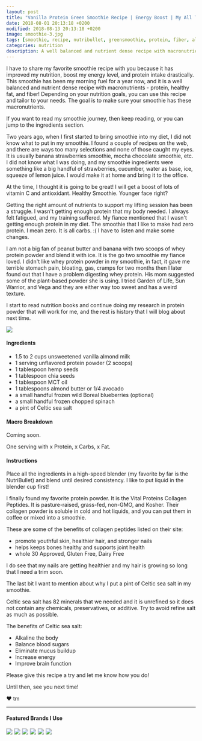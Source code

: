 ```yaml
---
layout: post
title: "Vanilla Protein Green Smoothie Recipe | Energy Boost | My All Time Favorite"
date: 2018-08-01 20:13:18 +0200
modified: 2018-08-13 20:13:18 +0200
image: smoothie-3.jpg
tags: [smoothie, recipe, nutribullet, greensmoothie, protein, fiber, almond milk, protein powder, MCT oil, celtic, vital protein, collagen peptides]
categories: nutrition
description: A well balanced and nutrient dense recipe with macronutrients - protein, healthy fat, fiber, and green! Depending on your nutrition goals, you can use this recipe and tailor to your needs. The goal is to make sure your smoothie has these macronutrients.
---
```

I have to share my favorite smoothie recipe with you because it has improved my nutrition, boost my energy level, and protein intake drastically. This smoothie has been my morning fuel for a year now, and it is a well balanced and nutrient dense recipe with macronutrients - protein, healthy fat, and fiber! Depending on your nutrition goals, you can use this recipe and tailor to your needs. The goal is to make sure your smoothie has these macronutrients.

If you want to read my smoothie journey, then keep reading, or you can jump to the ingredients section.

Two years ago, when I first started to bring smoothie into my diet, I did not know what to put in my smoothie. I found a couple of recipes on the web, and there are ways too many selections and none of those caught my eyes. It is usually banana strawberries smoothie, mocha chocolate smoothie, etc. I did not know what I was doing, and my smoothie ingredients were something like a big handful of strawberries, cucumber, water as base, ice, squeeze of lemon juice. I would make it at home and bring it to the office. 

At the time, I thought it is going to be great! I will get a boost of lots of vitamin C and antioxidant. Healthy Smoothie. Younger face right? 

Getting the right amount of nutrients to support my lifting session has been a struggle. I wasn't getting enough protein that my body needed. I always felt fatigued, and my training suffered. My fiance mentioned that I wasn't getting enough protein in my diet. The smoothie that I like to make had zero protein. I mean zero. It is all carbs. :( I have to listen and make some changes. 

I am not a big fan of peanut butter and banana with two scoops of whey protein powder and blend it with ice. It is the go two smoothie my fiance loved. I didn't like whey protein powder in my smoothie, in fact, it gave me terrible stomach pain, bloating, gas, cramps for two months then I later found out that I have a problem digesting whey protein. His mom suggested some of the plant-based powder she is using. I tried Garden of Life, Sun Warrior, and Vega and they are either way too sweet and has a weird texture.

I start to read nutrition books and continue doing my research in protein powder that will work for me, and the rest is history that I will blog about next time.

![]({{site.baseurl}}/images/smoothies-healthy-recipe-ingredients.jpg)

#### Ingredients

* 1.5 to 2 cups unsweetened vanilla almond milk
* 1 serving unflavored protein powder (2 scoops)
* 1 tablespoon hemp seeds
* 1 tablespoon chia seeds
* 1 tablespoon MCT oil
* 1 tablespoons almond butter or 1/4 avocado
* a small handful frozen wild Boreal blueberries (optional)
* a small handful frozen chopped spinach
* a pint of Celtic sea salt

#### Macro Breakdown

Coming soon.

One serving with x Protein, x Carbs, x Fat.

#### Instructions

Place all the ingredients in a high-speed blender (my favorite by far is the NutriBullet) and blend until desired consistency. I like to put liquid in the blender cup first!

I finally found my favorite protein powder. It is the Vital Proteins Collagen Peptides. It is pasture-raised, grass-fed, non-GMO, and Kosher. Their collagen powder is soluble in cold and hot liquids, and you can put them in coffee or mixed into a smoothie.

These are some of the benefits of collagen peptides listed on their site:

* promote youthful skin, healthier hair, and stronger nails
* helps keeps bones healthy and supports joint health
* whole 30 Approved, Gluten Free, Dairy Free

I do see that my nails are getting healthier and my hair is growing so long that I need a trim soon.

The last bit I want to mention about why I put a pint of Celtic sea salt in my smoothie.

Celtic sea salt has 82 minerals that we needed and it is unrefined so it does not contain any chemicals, preservatives, or additive. Try to avoid refine salt as much as possible.

The benefits of Celtic sea salt:
* Alkaline the body
* Balance blood sugars
* Eliminate mucus buildup
* Increase energy
* Improve brain function

Please give this recipe a try and let me know how you do! 

Until then, see you next time!


❤ tm

***

#### Featured Brands I Use

<a target="_blank"  href="https://www.amazon.com/gp/product/B007TIE0GQ/ref=as_li_tl?ie=UTF8&camp=1789&creative=9325&creativeASIN=B007TIE0GQ&linkCode=as2&tag=pickupstrengt-20&linkId=d58c536248555805feb2414d1bd17a7c"><img border="0" src="//ws-na.amazon-adsystem.com/widgets/q?_encoding=UTF8&MarketPlace=US&ASIN=B007TIE0GQ&ServiceVersion=20070822&ID=AsinImage&WS=1&Format=_SL110_&tag=pickupstrengt-20" ></a><img src="//ir-na.amazon-adsystem.com/e/ir?t=pickupstrengt-20&l=am2&o=1&a=B007TIE0GQ" width="1" height="1" border="0" alt="" style="border:none !important; margin:0px !important;" />
<a target="_blank"  href="https://www.amazon.com/gp/product/B00K6JUG4K/ref=as_li_tl?ie=UTF8&camp=1789&creative=9325&creativeASIN=B00K6JUG4K&linkCode=as2&tag=pickupstrengt-20&linkId=8039e400227e0f7f6d9230863905221b"><img border="0" src="//ws-na.amazon-adsystem.com/widgets/q?_encoding=UTF8&MarketPlace=US&ASIN=B00K6JUG4K&ServiceVersion=20070822&ID=AsinImage&WS=1&Format=_SL110_&tag=pickupstrengt-20" ></a><img src="//ir-na.amazon-adsystem.com/e/ir?t=pickupstrengt-20&l=am2&o=1&a=B00K6JUG4K" width="1" height="1" border="0" alt="" style="border:none !important; margin:0px !important;" />
<a target="_blank"  href="https://www.amazon.com/gp/product/B071DBB21X/ref=as_li_tl?ie=UTF8&camp=1789&creative=9325&creativeASIN=B071DBB21X&linkCode=as2&tag=pickupstrengt-20&linkId=7c31ec9b3902d4fe782560cd69c8fbd4"><img border="0" src="//ws-na.amazon-adsystem.com/widgets/q?_encoding=UTF8&MarketPlace=US&ASIN=B071DBB21X&ServiceVersion=20070822&ID=AsinImage&WS=1&Format=_SL110_&tag=pickupstrengt-20" ></a><img src="//ir-na.amazon-adsystem.com/e/ir?t=pickupstrengt-20&l=am2&o=1&a=B071DBB21X" width="1" height="1" border="0" alt="" style="border:none !important; margin:0px !important;" />
<a target="_blank"  href="https://www.amazon.com/gp/product/B00856TSCC/ref=as_li_tl?ie=UTF8&camp=1789&creative=9325&creativeASIN=B00856TSCC&linkCode=as2&tag=pickupstrengt-20&linkId=e6b863f88fc4966bb476d00f04ecbc43"><img border="0" src="//ws-na.amazon-adsystem.com/widgets/q?_encoding=UTF8&MarketPlace=US&ASIN=B00856TSCC&ServiceVersion=20070822&ID=AsinImage&WS=1&Format=_SL110_&tag=pickupstrengt-20" ></a><img src="//ir-na.amazon-adsystem.com/e/ir?t=pickupstrengt-20&l=am2&o=1&a=B00856TSCC" width="1" height="1" border="0" alt="" style="border:none !important; margin:0px !important;" />
<a target="_blank"  href="https://www.amazon.com/gp/product/B00MH7A0S6/ref=as_li_tl?ie=UTF8&camp=1789&creative=9325&creativeASIN=B00MH7A0S6&linkCode=as2&tag=pickupstrengt-20&linkId=7af9b9a88ac83fc0a89ce8fd5215a5bb"><img border="0" src="//ws-na.amazon-adsystem.com/widgets/q?_encoding=UTF8&MarketPlace=US&ASIN=B00MH7A0S6&ServiceVersion=20070822&ID=AsinImage&WS=1&Format=_SL110_&tag=pickupstrengt-20" ></a><img src="//ir-na.amazon-adsystem.com/e/ir?t=pickupstrengt-20&l=am2&o=1&a=B00MH7A0S6" width="1" height="1" border="0" alt="" style="border:none !important; margin:0px !important;" />
<a target="_blank"  href="https://www.amazon.com/gp/offer-listing/B00OZYNGUS/ref=as_li_tl?ie=UTF8&camp=1789&creative=9325&creativeASIN=B00OZYNGUS&linkCode=am2&tag=pickupstrengt-20&linkId=07a00b134a0374cd9f5eafa0c64a6ba0"><img border="0" src="//ws-na.amazon-adsystem.com/widgets/q?_encoding=UTF8&MarketPlace=US&ASIN=B00OZYNGUS&ServiceVersion=20070822&ID=AsinImage&WS=1&Format=_SL110_&tag=pickupstrengt-20" ></a><img src="//ir-na.amazon-adsystem.com/e/ir?t=pickupstrengt-20&l=am2&o=1&a=B00OZYNGUS" width="1" height="1" border="0" alt="" style="border:none !important; margin:0px !important;" />
